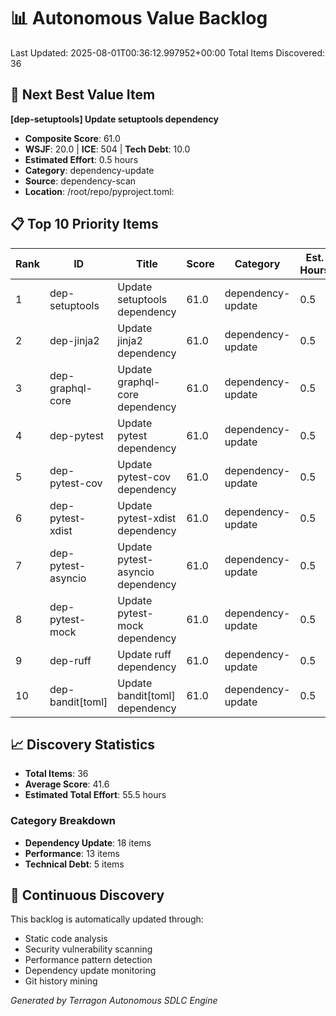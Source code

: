 # 📊 Autonomous Value Backlog

Last Updated: 2025-08-01T00:36:12.997952+00:00
Total Items Discovered: 36

## 🎯 Next Best Value Item
**[dep-setuptools] Update setuptools dependency**
- **Composite Score**: 61.0
- **WSJF**: 20.0 | **ICE**: 504 | **Tech Debt**: 10.0
- **Estimated Effort**: 0.5 hours
- **Category**: dependency-update
- **Source**: dependency-scan
- **Location**: /root/repo/pyproject.toml:

## 📋 Top 10 Priority Items

| Rank | ID | Title | Score | Category | Est. Hours | Source |
|------|-----|--------|---------|----------|------------|---------|
| 1 | dep-setuptools | Update setuptools dependency | 61.0 | dependency-update | 0.5 | dependency-scan |
| 2 | dep-jinja2 | Update jinja2 dependency | 61.0 | dependency-update | 0.5 | dependency-scan |
| 3 | dep-graphql-core | Update graphql-core dependency | 61.0 | dependency-update | 0.5 | dependency-scan |
| 4 | dep-pytest | Update pytest dependency | 61.0 | dependency-update | 0.5 | dependency-scan |
| 5 | dep-pytest-cov | Update pytest-cov dependency | 61.0 | dependency-update | 0.5 | dependency-scan |
| 6 | dep-pytest-xdist | Update pytest-xdist dependency | 61.0 | dependency-update | 0.5 | dependency-scan |
| 7 | dep-pytest-asyncio | Update pytest-asyncio dependency | 61.0 | dependency-update | 0.5 | dependency-scan |
| 8 | dep-pytest-mock | Update pytest-mock dependency | 61.0 | dependency-update | 0.5 | dependency-scan |
| 9 | dep-ruff | Update ruff dependency | 61.0 | dependency-update | 0.5 | dependency-scan |
| 10 | dep-bandit[toml] | Update bandit[toml] dependency | 61.0 | dependency-update | 0.5 | dependency-scan |

## 📈 Discovery Statistics
- **Total Items**: 36
- **Average Score**: 41.6
- **Estimated Total Effort**: 55.5 hours

### Category Breakdown
- **Dependency Update**: 18 items
- **Performance**: 13 items
- **Technical Debt**: 5 items

## 🔄 Continuous Discovery
This backlog is automatically updated through:
- Static code analysis
- Security vulnerability scanning  
- Performance pattern detection
- Dependency update monitoring
- Git history mining

*Generated by Terragon Autonomous SDLC Engine*
